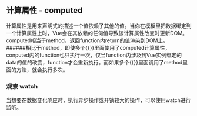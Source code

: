 ## 计算属性 - computed
计算属性是用来声明式的描述一个值依赖了其他的值。当你在模板里把数据绑定到一个计算属性上时，Vue会在其依赖的任何值导致该计算属性改变时更新DOM。  
computed相当于method，返回function内return的值渲染到DOM上。  
######相比于method，即使多个{{}}里面使用了computed计算属性，conputed内的function也只执行一次，仅当function内涉及到Vue实例绑定的data的值的改变，function才会重新执行。而如果多个{{}}里面调用了method里面的方法，就会执行多次。
### 观察 watch
当想要在数据变化响应时，执行异步操作或开销较大的操作，可以使用watch进行监听。